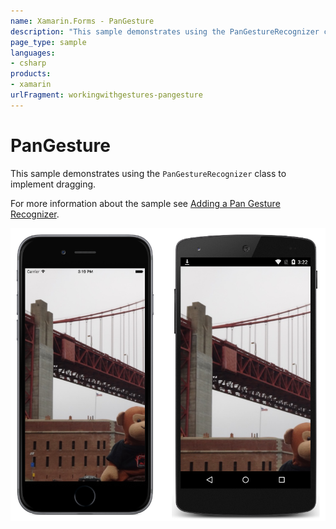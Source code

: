 ```yaml
---
name: Xamarin.Forms - PanGesture
description: "This sample demonstrates using the PanGestureRecognizer class to implement dragging."
page_type: sample
languages:
- csharp
products:
- xamarin
urlFragment: workingwithgestures-pangesture
---
```

# PanGesture

This sample demonstrates using the `PanGestureRecognizer` class to implement dragging.

For more information about the sample see [Adding a Pan Gesture Recognizer](https://docs.microsoft.com/xamarin/xamarin-forms/app-fundamentals/gestures/pan).

![PanGesture application screenshot](Screenshots/01All.png "PanGesture application screenshot")

